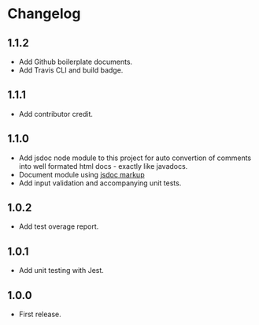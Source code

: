 # Changelog

## 1.1.2
- Add Github boilerplate documents.
- Add Travis CLI and build badge.

## 1.1.1
- Add contributor credit.

## 1.1.0
- Add jsdoc node module to this project for auto convertion of comments into well formated html docs - exactly like javadocs.
- Document module using [jsdoc markup](http://usejsdoc.org/tags-returns.html)
- Add input validation and accompanying unit tests.

## 1.0.2
- Add test overage report.

## 1.0.1
- Add unit testing with Jest.

## 1.0.0
- First release.
